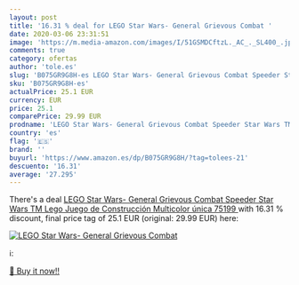 ```yaml
---
layout: post
title: '16.31 % deal for LEGO Star Wars- General Grievous Combat '
date: 2020-03-06 23:31:51
image: 'https://m.media-amazon.com/images/I/51GSMDCftzL._AC_._SL400_.jpg'
comments: true
category: ofertas
author: 'tole.es'
slug: 'B075GR9G8H-es LEGO Star Wars- General Grievous Combat Speeder Star Wars...'
sku: 'B075GR9G8H-es'
actualPrice: 25.1 EUR
currency: EUR
price: 25.1
comparePrice: 29.99 EUR
prodname: 'LEGO Star Wars- General Grievous Combat Speeder Star Wars TM Lego Juego de Construcción  Multicolor  única  75199 '
country: 'es'
flag: '🇪🇸'
brand: ''
buyurl: 'https://www.amazon.es/dp/B075GR9G8H/?tag=tolees-21'
descuento: '16.31'
average: '27.295'
---
```


There's a deal [LEGO Star Wars- General Grievous Combat Speeder Star Wars TM Lego Juego de Construcción  Multicolor  única  75199 ](https://www.amazon.es/dp/B075GR9G8H/?tag=tolees-21)  with  16.31 % discount, final price tag of  25.1 EUR (original: 29.99 EUR) here:

[![LEGO Star Wars- General Grievous Combat ](https://m.media-amazon.com/images/I/51GSMDCftzL._AC_._SL400_.jpg)](https://www.amazon.es/dp/B075GR9G8H/?tag=tolees-21)

ℹ️:


[🛒 Buy it now!!](https://www.amazon.es/dp/B075GR9G8H/?tag=tolees-21)
